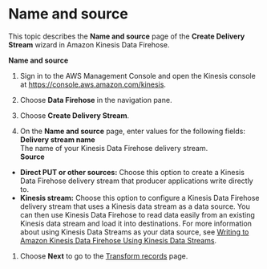 # Name and source<a name="create-name"></a>

This topic describes the **Name and source** page of the **Create Delivery Stream** wizard in Amazon Kinesis Data Firehose\.

**Name and source**

1. Sign in to the AWS Management Console and open the Kinesis console at [https://console\.aws\.amazon\.com/kinesis](https://console.aws.amazon.com/kinesis)\.

1. Choose **Data Firehose** in the navigation pane\.

1. Choose **Create Delivery Stream**\.

1.  On the **Name and source** page, enter values for the following fields:  
****Delivery stream name****  
The name of your Kinesis Data Firehose delivery stream\.  
****Source****  
   + **Direct PUT or other sources:** Choose this option to create a Kinesis Data Firehose delivery stream that producer applications write directly to\.
   + **Kinesis stream:** Choose this option to configure a Kinesis Data Firehose delivery stream that uses a Kinesis data stream as a data source\. You can then use Kinesis Data Firehose to read data easily from an existing Kinesis data stream and load it into destinations\. For more information about using Kinesis Data Streams as your data source, see [Writing to Amazon Kinesis Data Firehose Using Kinesis Data Streams](http://docs.aws.amazon.com/firehose/latest/dev/writing-with-kinesis-streams.html)\.

1. Choose **Next** to go to the [Transform records](create-transform.md) page\.